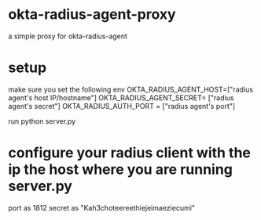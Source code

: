 # okta-radius-agent-proxy
a simple proxy for okta-radius-agent

# setup 
make sure you set the following env 
OKTA_RADIUS_AGENT_HOST=["radius agent's host IP/hostname"]
OKTA_RADIUS_AGENT_SECRET= ["radius agent's secret"]
OKTA_RADIUS_AUTH_PORT = ["radius agent's port"]

run python server.py

# configure your radius client with the  ip the host where you are running server.py  
port as 1812 
secret as "Kah3choteereethiejeimaeziecumi"
